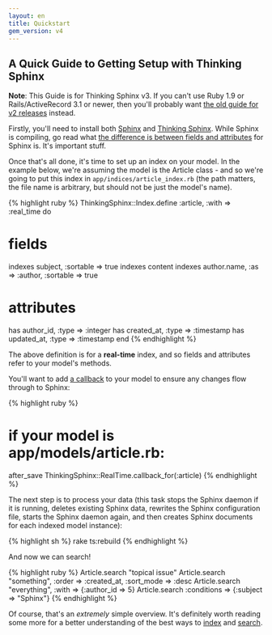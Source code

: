 ```yaml
---
layout: en
title: Quickstart
gem_version: v4
---
```


## A Quick Guide to Getting Setup with Thinking Sphinx

<div class="note">
  <p><strong>Note</strong>: This Guide is for Thinking Sphinx v3. If you can't use Ruby 1.9 or Rails/ActiveRecord 3.1 or newer, then you'll probably want <a href="quickstart_ts2.html">the old guide for v2 releases</a> instead.</p>
</div>

Firstly, you'll need to install both [Sphinx](installing_sphinx.html) and [Thinking Sphinx](installing_thinking_sphinx.html). While Sphinx is compiling, go read what [the difference is between fields and attributes](sphinx_basics.html) for Sphinx is. It's important stuff.

Once that's all done, it's time to set up an index on your model. In the example below, we're assuming the model is the Article class - and so we're going to put this index in `app/indices/article_index.rb` (the path matters, the file name is arbitrary, but should not be just the model's name).

{% highlight ruby %}
ThinkingSphinx::Index.define :article, :with => :real_time do
  # fields
  indexes subject, :sortable => true
  indexes content
  indexes author.name, :as => :author, :sortable => true

  # attributes
  has author_id,  :type => :integer
  has created_at, :type => :timestamp
  has updated_at, :type => :timestamp
end
{% endhighlight %}

The above definition is for a **real-time** index, and so fields and attributes refer to your model's methods.

You'll want to add [a callback](indexing.html#callbacks) to your model to ensure any changes flow through to Sphinx:

{% highlight ruby %}
# if your model is app/models/article.rb:
after_save ThinkingSphinx::RealTime.callback_for(:article)
{% endhighlight %}

The next step is to process your data (this task stops the Sphinx daemon if it is running, deletes existing Sphinx data, rewrites the Sphinx configuration file, starts the Sphinx daemon again, and then creates Sphinx documents for each indexed model instance):

{% highlight sh %}
rake ts:rebuild
{% endhighlight %}

And now we can search!

{% highlight ruby %}
Article.search "topical issue"
Article.search "something", :order => :created_at,
  :sort_mode => :desc
Article.search "everything", :with => {:author_id => 5}
Article.search :conditions => {:subject => "Sphinx"}
{% endhighlight %}

Of course, that's an _extremely_ simple overview. It's definitely worth reading some more for a better understanding of the best ways to [index](indexing.html) and [search](searching.html).
